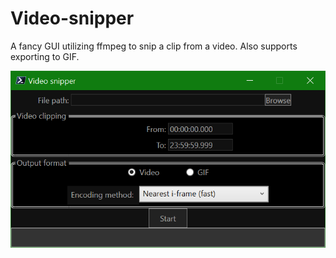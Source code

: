 # Video-snipper
A fancy GUI utilizing ffmpeg to snip a clip from a video. Also supports exporting to GIF.

![Screenshot](/video_snipper.png?raw=true)
